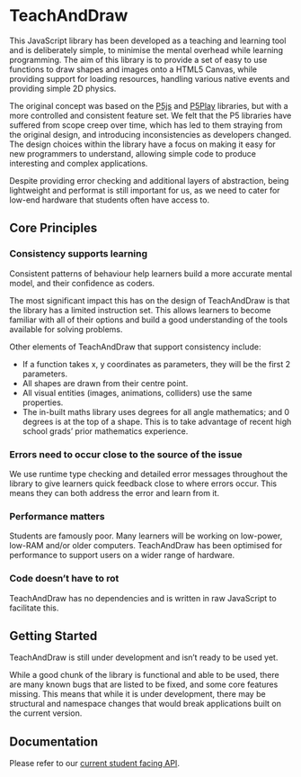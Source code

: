 # TeachAndDraw
This JavaScript library has been developed as a teaching and learning tool and is deliberately simple, to minimise the mental overhead while learning programming. The aim of this library is to provide a set of easy to use functions to draw shapes and images onto a HTML5 Canvas, while providing support for loading resources, handling various native events and providing simple 2D physics.

The original concept was based on the [P5js](https://p5js.org/) and [P5Play](https://p5play.org/) libraries, but with a more controlled and consistent feature set. We felt that the P5 libraries have suffered from scope creep over time, which has led to them straying from the original design, and introducing inconsistencies as developers changed. The design choices within the library have a focus on making it easy for new programmers to understand, allowing simple code to produce interesting and complex applications.

Despite providing error checking and additional layers of abstraction, being lightweight and performat is still important for us, as we need to cater for low-end hardware that students often have access to. 

## Core Principles
### Consistency supports learning
Consistent patterns of behaviour help learners build a more accurate mental model, and their confidence as coders.

The most significant impact this has on the design of TeachAndDraw is that the library has a limited instruction set. This allows learners to become familiar with all of their options and build a good understanding of the tools available for solving problems.

Other elements of TeachAndDraw that support consistency include:

- If a function takes x, y coordinates as parameters, they will be the first 2 parameters.
- All shapes are drawn from their centre point.
- All visual entities (images, animations, colliders) use the same properties.
- The in-built maths library uses degrees for all angle mathematics; and 0 degrees is at the top of a shape. This is to take advantage of recent high school grads’ prior mathematics experience.

### Errors need to occur close to the source of the issue
We use runtime type checking and detailed error messages throughout the library to give learners quick feedback close to where errors occur. This means they can both address the error and learn from it.

### Performance matters
Students are famously poor. Many learners will be working on low-power, low-RAM and/or older computers. TeachAndDraw has been optimised for performance to support users on a wider range of hardware.

### Code doesn’t have to rot
TeachAndDraw has no dependencies and is written in raw JavaScript to facilitate this. 

## Getting Started
TeachAndDraw is still under development and isn’t ready to be used yet. 

While a good chunk of the library is functional and able to be used, there are many known bugs that are listed to be fixed, and some core features missing. This means that while it is under development, there may be structural and namespace changes that would break applications built on the current version.

## Documentation
Please refer to our [current student facing API](https://docs.google.com/spreadsheets/d/12SQKND3Bnb3Lsor-3u5c3VIvEbvPTExkTkCbnj_q0XM/edit#gid=0).
